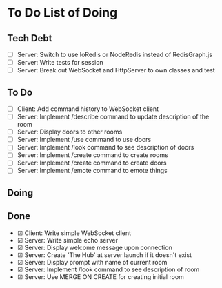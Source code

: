 # To Do List of Doing

## Tech Debt

- ☐ Server: Switch to use IoRedis or NodeRedis instead of RedisGraph.js
- ☐ Server: Write tests for session
- ☐ Server: Break out WebSocket and HttpServer to own classes and test

## To Do

- ☐ Client: Add command history to WebSocket client
- ☐ Server: Implement /describe command to update description of the room
- ☐ Server: Display doors to other rooms
- ☐ Server: Implement /use command to use doors
- ☐ Server: Implement /look command to see description of doors
- ☐ Server: Implement /create command to create rooms
- ☐ Server: Implement /create command to create doors
- ☐ Server: Implement /emote command to emote things

## Doing

## Done

- ☑︎ Client: Write simple WebSocket client
- ☑︎ Server: Write simple echo server
- ☑︎ Server: Display welcome message upon connection
- ☑︎ Server: Create 'The Hub' at server launch if it doesn't exist
- ☑︎ Server: Display prompt with name of current room
- ☑︎ Server: Implement /look command to see description of room
- ☑︎ Server: Use MERGE ON CREATE for creating initial room
